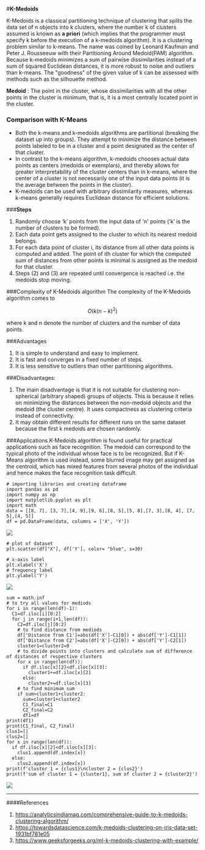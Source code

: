 #**K-Medoids**

K-Medoids is a classical partitioning technique of clustering that splits the data set of n objects into k clusters, where the number k of clusters assumed is known as **a priori** (which implies that the programmer must specify k before the execution of a k-medoids algorithm). It is a clustering problem similar to k-means. The name was coined by Leonard Kaufman and Peter J. Rousseeuw with their Partitioning Around Medoid(PAM) algorithm. Because k-medoids minimizes a sum of pairwise dissimilarities instead of a sum of squared Euclidean distances, it is more robust to noise and outliers than k-means. The "goodness" of the given value of k can be assessed with methods such as the silhouette method.

**Medoid**
: The point in the cluster, whose dissimilarities with all the other points in the cluster is minimum, that is, it is a most centrally located point in the cluster.

### Comparison with K-Means

- Both the k-means and k-medoids algorithms are partitional (breaking the dataset up into groups). They attempt to minimize the distance between points labeled to be in a cluster and a point designated as the center of that cluster.
- In contrast to the k-means algorithm, k-medoids chooses actual data points as centers (medoids or exemplars), and thereby allows for greater interpretability of the cluster centers than in k-means, where the center of a cluster is not necessarily one of the input data points (it is the average between the points in the cluster).
- K-medoids can be used with arbitrary dissimilarity measures, whereas k-means generally requires Euclidean distance for efficient solutions.

###**Steps**

1. Randomly choose ‘k’ points from the input data of 'n' points (‘k’ is the number of clusters to be formed).
2. Each data point gets assigned to the cluster to which its nearest medoid belongs.
3. For each data point of cluster i, its distance from all other data points is computed and added. The point of ith cluster for which the computed sum of distances from other points is minimal is assigned as the medoid for that cluster.
4. Steps (2) and (3) are repeated until convergence is reached i.e. the medoids stop moving.

###Complexity of K-Medoids algorithm
The complexity of the K-Medoids algorithm comes to

$$
O(k(n-k)^2)
$$

where k and n denote the number of clusters and the number of data points.

###Advantages

1. It is simple to understand and easy to implement.
2. It is fast and converges in a fixed number of steps.
3. It is less sensitive to outliers than other partitioning algorithms.

###Disadvantages:

1. The main disadvantage is that it is not suitable for clustering non-spherical (arbitrary shaped) groups of objects. This is because it relies on minimizing the distances between the non-medoid objects and the medoid (the cluster centre). It uses compactness as clustering criteria instead of connectivity.
2. It may obtain different results for different runs on the same dataset because the first k medoids are chosen randomly.

###Applications
K-Medoids algorithm is found useful for practical applications such as face recognition. The medoid can correspond to the typical photo of the individual whose face is to be recognized. But if K-Means algorithm is used instead, some blurred image may get assigned as the centroid, which has mixed features from several photos of the individual and hence makes the face recognition task difficult.

```
# importing libraries and creating dataframe
import pandas as pd
import numpy as np
import matplotlib.pyplot as plt
import math
data = [[8, 7], [3, 7],[4, 9],[9, 6],[8, 5],[5, 8],[7, 3],[8, 4], [7, 5],[4, 5]]
df = pd.DataFrame(data, columns = ['X', 'Y'])

```

![](https://drive.google.com/uc?export=view&id=1MWLLt5ZW_XTZ0HxJjzeyl1-eFV7x6bwP)

```
# plot of dataset
plt.scatter(df["X"], df['Y'], color= "blue", s=30)

# x-axis label
plt.xlabel('X')
# frequency label
plt.ylabel('Y')
```

![](https://drive.google.com/uc?export=view&id=1ktN2TuKdbIdN-Lwv8WMAEdPzr9sL5qty)

```
sum = math.inf
# to try all values for mediods
for i in range(len(df)-1):
  C1=df.iloc[i][0:2]
  for j in range(i+1,len(df)):
    C2=df.iloc[j][0:2]
    # to find distance from mediods
    df['Distance from C1']=abs(df['X']-C1[0]) + abs(df['Y']-C1[1])
    df['Distance from C2']=abs(df['X']-C2[0]) + abs(df['Y']-C2[1])
    cluster1=cluster2=0
    # to divide points into clusters and calculate sum of difference of distances of respective clusters
    for x in range(len(df)):
      if df.iloc[x][2]<df.iloc[x][3]:
        cluster1+=df.iloc[x][2]
      else:
        cluster2+=df.iloc[x][3]
    # to find minimum sum
    if sum>cluster1+cluster2:
      sum=cluster1+cluster2
      C1_final=C1
      C2_final=C2
      df1=df
print(df1)
print(C1_final, C2_final)
clus1=[]
clus2=[]
for x in range(len(df)):
  if df.iloc[x][2]<df.iloc[x][3]:
    clus1.append(df.index[x])
  else:
    clus2.append(df.index[x])
print(f'cluster 1 = {clus1}\ncluster 2 = {clus2}')
print(f'sum of cluster 1 = {cluster1}, sum of cluster 2 = {cluster2}')

```

![](https://drive.google.com/uc?export=view&id=1YAj5nnPRjG7QhFF3LAaVwUBKqo6IYZWH)

---

####References

1. https://analyticsindiamag.com/comprehensive-guide-to-k-medoids-clustering-algorithm/
2. https://towardsdatascience.com/k-medoids-clustering-on-iris-data-set-1931bf781e05
3. https://www.geeksforgeeks.org/ml-k-medoids-clustering-with-example/

